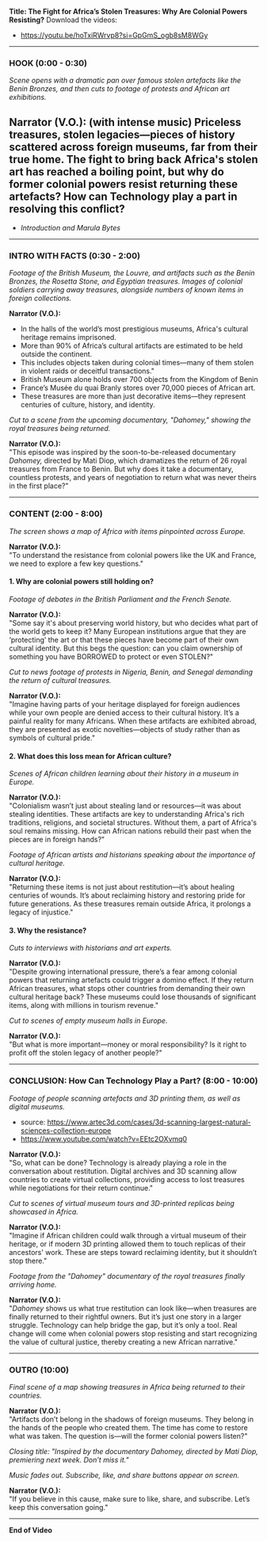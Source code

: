 **Title: The Fight for Africa’s Stolen Treasures: Why Are Colonial Powers Resisting?**
Download the videos: 
- https://youtu.be/hoTxiRWrvp8?si=GpGmS_ogb8sM8WGy
---

### **HOOK (0:00 - 0:30)**

*Scene opens with a dramatic pan over famous stolen artefacts like the Benin Bronzes, and then cuts to footage of protests and African art exhibitions.*

**Narrator (V.O.):**
(with intense music)
Priceless treasures, stolen legacies—pieces of history scattered across foreign museums, far from their true home. The fight to bring back Africa's stolen art has reached a boiling point, but why do former colonial powers resist returning these artefacts? How can Technology play a part in resolving this conflict?
---
- *Introduction and Marula Bytes*
---
### **INTRO WITH FACTS (0:30 - 2:00)**

*Footage of the British Museum, the Louvre, and artifacts such as the Benin Bronzes, the Rosetta Stone, and Egyptian treasures.*
*Images of colonial soldiers carrying away treasures, alongside numbers of known items in foreign collections.*

**Narrator (V.O.):**  
- In the halls of the world’s most prestigious museums, Africa's cultural heritage remains imprisoned. 
- More than 90% of Africa’s cultural artifacts are estimated to be held outside the continent.
- This includes objects taken during colonial times—many of them stolen in violent raids or deceitful transactions."
- British Museum alone holds over 700 objects from the Kingdom of Benin
- France’s Musée du quai Branly stores over 70,000 pieces of African art.
- These treasures are more than just decorative items—they represent centuries of culture, history, and identity.

*Cut to a scene from the upcoming documentary, "Dahomey," showing the royal treasures being returned.*

**Narrator (V.O.):**  
"This episode was inspired by the soon-to-be-released documentary *Dahomey,* directed by Mati Diop, which dramatizes the return of 26 royal treasures from France to Benin. But why does it take a documentary, countless protests, and years of negotiation to return what was never theirs in the first place?"

---

### **CONTENT (2:00 - 8:00)**

*The screen shows a map of Africa with items pinpointed across Europe.*

**Narrator (V.O.):**  
"To understand the resistance from colonial powers like the UK and France, we need to explore a few key questions."

#### **1. Why are colonial powers still holding on?**

*Footage of debates in the British Parliament and the French Senate.*

**Narrator (V.O.):**  
"Some say it's about preserving world history, but who decides what part of the world gets to keep it? Many European institutions argue that they are ‘protecting’ the art or that these pieces have become part of their own cultural identity. But this begs the question: can you claim ownership of something you have BORROWED to protect or even STOLEN?"

*Cut to news footage of protests in Nigeria, Benin, and Senegal demanding the return of cultural treasures.*

**Narrator (V.O.):**  
"Imagine having parts of your heritage displayed for foreign audiences while your own people are denied access to their cultural history. It’s a painful reality for many Africans. When these artifacts are exhibited abroad, they are presented as exotic novelties—objects of study rather than as symbols of cultural pride."

#### **2. What does this loss mean for African culture?**

*Scenes of African children learning about their history in a museum in Europe.*

**Narrator (V.O.):**  
"Colonialism wasn’t just about stealing land or resources—it was about stealing identities. These artifacts are key to understanding Africa's rich traditions, religions, and societal structures. Without them, a part of Africa's soul remains missing. How can African nations rebuild their past when the pieces are in foreign hands?"

*Footage of African artists and historians speaking about the importance of cultural heritage.*

**Narrator (V.O.):**  
"Returning these items is not just about restitution—it’s about healing centuries of wounds. It’s about reclaiming history and restoring pride for future generations. As these treasures remain outside Africa, it prolongs a legacy of injustice."

#### **3. Why the resistance?**

*Cuts to interviews with historians and art experts.*

**Narrator (V.O.):**  
"Despite growing international pressure, there’s a fear among colonial powers that returning artefacts could trigger a domino effect. If they return African treasures, what stops other countries from demanding their own cultural heritage back? These museums could lose thousands of significant items, along with millions in tourism revenue."

*Cut to scenes of empty museum halls in Europe.*

**Narrator (V.O.):**  
"But what is more important—money or moral responsibility? Is it right to profit off the stolen legacy of another people?"

---

### **CONCLUSION: How Can Technology Play a Part? (8:00 - 10:00)**

*Footage of people scanning artefacts and 3D printing them, as well as digital museums.*
- source: https://www.artec3d.com/cases/3d-scanning-largest-natural-sciences-collection-europe
- https://www.youtube.com/watch?v=EEtc2OXvmq0

**Narrator (V.O.):**  
"So, what can be done? Technology is already playing a role in the conversation about restitution. Digital archives and 3D scanning allow countries to create virtual collections, providing access to lost treasures while negotiations for their return continue."

*Cut to scenes of virtual museum tours and 3D-printed replicas being showcased in Africa.*

**Narrator (V.O.):**  
"Imagine if African children could walk through a virtual museum of their heritage, or if modern 3D printing allowed them to touch replicas of their ancestors' work. These are steps toward reclaiming identity, but it shouldn’t stop there."

*Footage from the "Dahomey" documentary of the royal treasures finally arriving home.*

**Narrator (V.O.):**  
"*Dahomey* shows us what true restitution can look like—when treasures are finally returned to their rightful owners. But it’s just one story in a larger struggle. Technology can help bridge the gap, but it’s only a tool. Real change will come when colonial powers stop resisting and start recognizing the value of cultural justice, thereby creating a new African narrative."

---

### **OUTRO (10:00)**

*Final scene of a map showing treasures in Africa being returned to their countries.*

**Narrator (V.O.):**  
"Artifacts don’t belong in the shadows of foreign museums. They belong in the hands of the people who created them. The time has come to restore what was taken. The question is—will the former colonial powers listen?"

*Closing title: "Inspired by the documentary *Dahomey*, directed by Mati Diop, premiering next week. Don’t miss it."*

*Music fades out. Subscribe, like, and share buttons appear on screen.*

**Narrator (V.O.):**  
"If you believe in this cause, make sure to like, share, and subscribe. Let’s keep this conversation going."

---

**End of Video**
